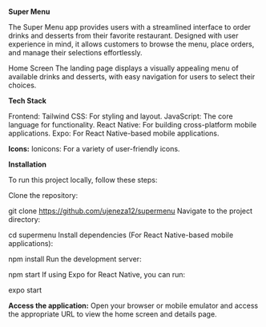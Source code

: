 **Super Menu**

The Super Menu app provides users with a streamlined interface to order drinks and desserts from their favorite restaurant. Designed with user experience in mind, it allows customers to browse the menu, place orders, and manage their selections effortlessly.

Home Screen
The landing page displays a visually appealing menu of available drinks and desserts, with easy navigation for users to select their choices.

**Tech Stack**

Frontend:
Tailwind CSS: For styling and layout.
JavaScript: The core language for functionality.
React Native: For building cross-platform mobile applications.
Expo: For React Native-based mobile applications.

**Icons:**
Ionicons: For a variety of user-friendly icons.

**Installation**

To run this project locally, follow these steps:

Clone the repository:

git clone https://github.com/ujeneza12/supermenu
Navigate to the project directory:

cd supermenu
Install dependencies (For React Native-based mobile applications):

npm install
Run the development server:

npm start
If using Expo for React Native, you can run:

expo start

**Access the application:** Open your browser or mobile emulator and access the appropriate URL to view the home screen and details page.
